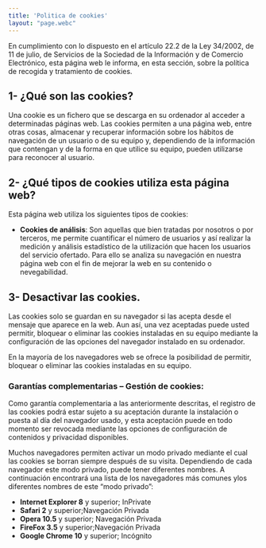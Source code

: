 ```yaml
---
title: 'Politica de cookies'
layout: "page.webc"
---
```


En cumplimiento con lo dispuesto en el artículo 22.2 de la Ley 34/2002, de 11 de julio, de Servicios de la Sociedad de la Información y de Comercio Electrónico, esta página web le informa, en esta sección, sobre la política de recogida y tratamiento de cookies.

## 1- ¿Qué son las cookies?

Una cookie es un fichero que se descarga en su ordenador al acceder a determinadas páginas web. Las cookies permiten a una página web, entre otras cosas, almacenar y recuperar información sobre los hábitos de navegación de un usuario o de su equipo y, dependiendo de la información que contengan y de la forma en que utilice su equipo, pueden utilizarse para reconocer al usuario.

## 2- ¿Qué tipos de cookies utiliza esta página web?

Esta página web utiliza los siguientes tipos de cookies:

- **Cookies de análisis**: Son aquellas que bien tratadas por nosotros o por terceros, me permite cuantificar el número de usuarios y así realizar la medición y análisis estadístico de la utilización que hacen los usuarios del servicio ofertado. Para ello se analiza su navegación en nuestra página web con el fin de mejorar la web en su contenido o nevegabilidad.

## 3- Desactivar las cookies.

Las cookies solo  se guardan en su navegador si las acepta desde el mensaje que  aparece en la  web. Aun así, una vez aceptadas  puede usted permitir, bloquear o eliminar las cookies instaladas en su equipo mediante la configuración de las opciones del navegador instalado en su ordenador.

En la mayoría de los navegadores web se ofrece la posibilidad de permitir, bloquear o eliminar las cookies instaladas en su equipo.

### Garantías complementarias – Gestión de cookies:

Como garantía complementaria a las anteriormente descritas, el registro de las cookies podrá estar sujeto a su aceptación durante la instalación o puesta al día del navegador usado, y esta aceptación puede en todo momento ser revocada mediante las opciones de configuración de contenidos y privacidad disponibles.

Muchos navegadores permiten activar un modo privado mediante el cual las cookies se borran siempre después de su visita. Dependiendo de cada navegador este modo privado, puede tener diferentes nombres. A continuación encontrará una lista de los navegadores más comunes ylos diferentes nombres de este “modo privado”:

- **Internet Explorer 8** y superior; InPrivate 
- **Safari 2** y superior;Navegación Privada
- **Opera 10.5** y superior; Navegación Privada 
- **FireFox 3.5** y superior;Navegación Privada 
- **Google Chrome 10** y superior; Incógnito
